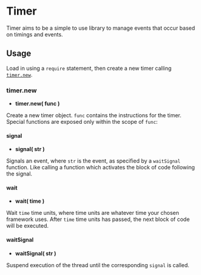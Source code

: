 Timer
===

Timer aims to be a simple to use library to manage events that occur based on timings and events.

Usage
---

Load in using a `require` statement, then create a new timer calling [`timer.new`](#timer-new).

### timer.new

- **timer.new( func )**

Create a new timer object. `func` contains the instructions for the timer. Special functions are exposed only within the scope of `func`:

#### signal

- **signal( str )**

Signals an event, where `str` is the event, as specified by a `waitSignal` function. Like calling a function which activates the block of code following the signal.

#### wait

- **wait( time )**

Wait `time` time units, where time units are whatever time your chosen framework uses. After `time` time units has passed, the next block of code will be executed.

#### waitSignal

- **waitSignal( str )**

Suspend execution of the thread until the corresponding `signal` is called.
